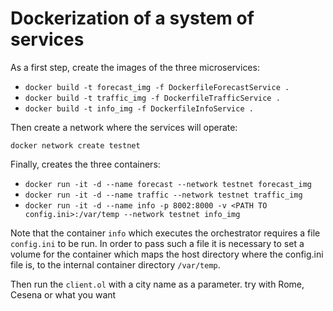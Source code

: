 # Dockerization of a system of services
As a first step, create the images of the three microservices:
- `docker build -t forecast_img -f DockerfileForecastService .`
- `docker build -t traffic_img -f DockerfileTrafficService .`
- `docker build -t info_img -f DockerfileInfoService .`

Then create a network where the services will operate:
```
docker network create testnet
```

Finally, creates the three containers:
- `docker run -it -d --name forecast --network testnet forecast_img`
- `docker run -it -d --name traffic --network testnet traffic_img`
- `docker run -it -d --name info -p 8002:8000 -v <PATH TO config.ini>:/var/temp --network testnet info_img`

Note that the container `info` which executes the orchestrator requires a file `config.ini` to be run. In order to pass such a file it is necessary to set a volume for the container which maps the host directory where the config.ini file is, to the internal container directory `/var/temp`.

Then run the `client.ol` with a city name as a parameter.
try with Rome, Cesena or what you want

